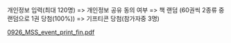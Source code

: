 개인정보 입력(최대 120명) => 개인정보 공유 동의 여부 => 책 랜덤 (60권씩 2종류 중 랜덤으로 1권 당첨(100%)) => 기프티콘 당첨(참가자중 3명)

[0926_MSS_event_print_fin.pdf](https://github.com/user-attachments/files/17054753/0926_MSS_event_print_fin.pdf)
